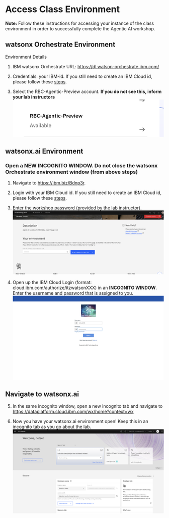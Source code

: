 # Access Class Environment

**Note:** Follow these instructions for accessing your instance of the class environment in order to successfully complete the Agentic AI workshop. 

## watsonx Orchestrate Environment
Environment Details
1. IBM watsonx Orchestrate URL: https://dl.watson-orchestrate.ibm.com/

2. Credentials: your IBM-id. If you still need to create an IBM Cloud id, please follow these [steps](./create-IBMid.md).

3. Select the RBC-Agentic-Preview account. **If you do not see this, inform your lab instructors**
![image](./assets/wxo-env.png)

## watsonx.ai Environment
### Open a NEW INCOGNITO WINDOW. Do not close the watsonx Orchestrate environment window (from above steps)

1. Navigate to https://ibm.biz/Bdnp3r.

2. Login with your IBM Cloud id. If you still need to create an IBM Cloud id, please follow these [steps](./create-IBMid.mdd).

3. Enter the workshop password (provided by the lab instructor).
![image](./assets/agent-pass.png)

4. Open up the IBM Cloud Login (format: cloud.ibm.com/authorize/itzwatsonXXX) in an **INCOGNITO WINDOW**. <br>
Enter the username and password that is assigned to you.
 ![image](./assets/wxai-env1.png)  

## Navigate to watsonx.ai 
5. In the same incognito window, open a new incognito tab and navigate to https://dataplatform.cloud.ibm.com/wx/home?context=wx

6. Now you have your watsonx.ai environment open! Keep this in an incognito tab as you go about the lab. 
 ![image](./assets/wxai-env5.png)

